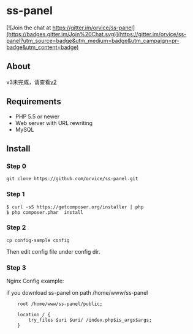 # ss-panel

[![Join the chat at https://gitter.im/orvice/ss-panel](https://badges.gitter.im/Join%20Chat.svg)](https://gitter.im/orvice/ss-panel?utm_source=badge&utm_medium=badge&utm_campaign=pr-badge&utm_content=badge)

## About

v3未完成，请查看[v2](https://github.com/orvice/ss-panel/tree/v2)

## Requirements

* PHP 5.5 or newer
* Web server with URL rewriting
* MySQL


## Install

### Step 0

```
git clone https://github.com/orvice/ss-panel.git
```

### Step 1

```
$ curl -sS https://getcomposer.org/installer | php
$ php composer.phar  install
```

### Step 2

```
cp config-sample config
```

Then edit config file under config dir.

### Step 3

Nginx Config example:

if you download ss-panel on path /home/www/ss-panel


```
    root /home/www/ss-panel/public;

    location / {
        try_files $uri $uri/ /index.php$is_args$args;
    }
    
```    
